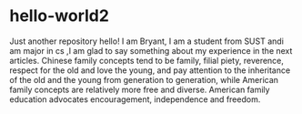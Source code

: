 # hello-world2
Just another repository
hello!
I am Bryant, I am a student from SUST andi am major in cs ,I am glad to say something about my experience
in the next articles.
Chinese family concepts tend to be family, filial piety, reverence, respect for the old and love the young, and pay attention to the inheritance of the old and the young from generation to generation, while American family concepts are relatively more free and diverse. American family education advocates encouragement, independence and freedom.

